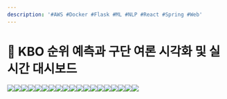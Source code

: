 ```yaml
---
description: '#AWS #Docker #Flask #ML #NLP #React #Spring #Web'
---
```


# 🧢 KBO 순위 예측과 구단 여론 시각화 및 실시간 대시보드

![](../../../.gitbook/assets/슬라이드1.png)![](<../../../.gitbook/assets/슬라이드2 (3).png>)![](<../../../.gitbook/assets/슬라이드3 (2).png>)![](<../../../.gitbook/assets/슬라이드4 (2).png>)![](../../../.gitbook/assets/슬라이드5.png)![](<../../../.gitbook/assets/슬라이드6 (1).png>)![](../../../.gitbook/assets/슬라이드7.png)![](<../../../.gitbook/assets/슬라이드8 (2).png>)![](<../../../.gitbook/assets/슬라이드9 (2).png>)![](<../../../.gitbook/assets/슬라이드10 (2).png>)![](<../../../.gitbook/assets/슬라이드11 (3).png>)![](<../../../.gitbook/assets/슬라이드12 (2).png>)![](<../../../.gitbook/assets/슬라이드13 (1).png>)![](<../../../.gitbook/assets/슬라이드14 (2).png>)![](<../../../.gitbook/assets/슬라이드15 (2).png>)![](<../../../.gitbook/assets/슬라이드16 (2).png>)![](<../../../.gitbook/assets/슬라이드17 (2).png>)![](<../../../.gitbook/assets/슬라이드18 (1).png>)![](<../../../.gitbook/assets/슬라이드19 (1).png>)
